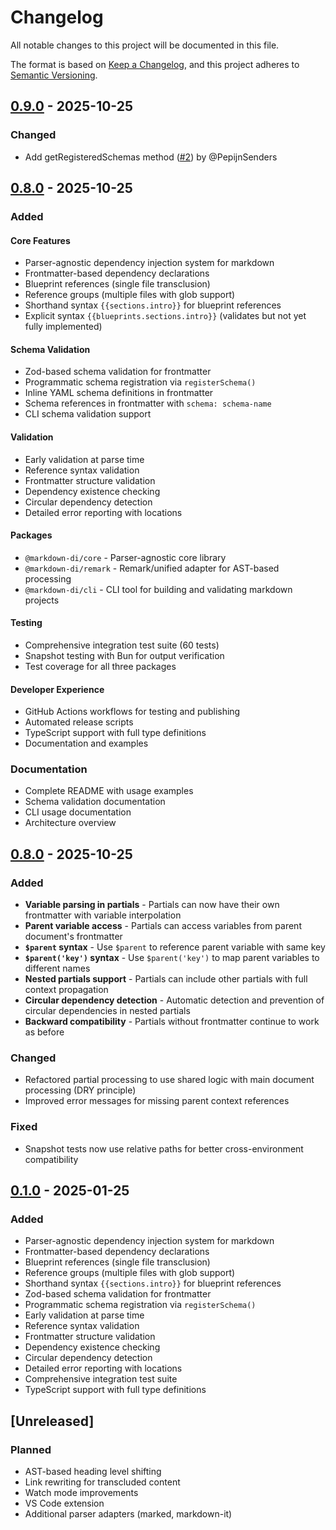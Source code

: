 # Changelog

All notable changes to this project will be documented in this file.

The format is based on [Keep a Changelog](https://keepachangelog.com/en/1.0.0/),
and this project adheres to [Semantic Versioning](https://semver.org/spec/v2.0.0.html).

## [0.9.0] - 2025-10-25

### Changed
- Add getRegisteredSchemas method ([#2](https://github.com/PepijnSenders/markdown-di/pull/2)) by @PepijnSenders

## [0.8.0] - 2025-10-25

### Added

#### Core Features
- Parser-agnostic dependency injection system for markdown
- Frontmatter-based dependency declarations
- Blueprint references (single file transclusion)
- Reference groups (multiple files with glob support)
- Shorthand syntax `{{sections.intro}}` for blueprint references
- Explicit syntax `{{blueprints.sections.intro}}` (validates but not yet fully implemented)

#### Schema Validation
- Zod-based schema validation for frontmatter
- Programmatic schema registration via `registerSchema()`
- Inline YAML schema definitions in frontmatter
- Schema references in frontmatter with `schema: schema-name`
- CLI schema validation support

#### Validation
- Early validation at parse time
- Reference syntax validation
- Frontmatter structure validation
- Dependency existence checking
- Circular dependency detection
- Detailed error reporting with locations

#### Packages
- `@markdown-di/core` - Parser-agnostic core library
- `@markdown-di/remark` - Remark/unified adapter for AST-based processing
- `@markdown-di/cli` - CLI tool for building and validating markdown projects

#### Testing
- Comprehensive integration test suite (60 tests)
- Snapshot testing with Bun for output verification
- Test coverage for all three packages

#### Developer Experience
- GitHub Actions workflows for testing and publishing
- Automated release scripts
- TypeScript support with full type definitions
- Documentation and examples

### Documentation
- Complete README with usage examples
- Schema validation documentation
- CLI usage documentation
- Architecture overview

## [0.8.0] - 2025-10-25

### Added
- **Variable parsing in partials** - Partials can now have their own frontmatter with variable interpolation
- **Parent variable access** - Partials can access variables from parent document's frontmatter
- **`$parent` syntax** - Use `$parent` to reference parent variable with same key
- **`$parent('key')` syntax** - Use `$parent('key')` to map parent variables to different names
- **Nested partials support** - Partials can include other partials with full context propagation
- **Circular dependency detection** - Automatic detection and prevention of circular dependencies in nested partials
- **Backward compatibility** - Partials without frontmatter continue to work as before

### Changed
- Refactored partial processing to use shared logic with main document processing (DRY principle)
- Improved error messages for missing parent context references

### Fixed
- Snapshot tests now use relative paths for better cross-environment compatibility

## [0.1.0] - 2025-01-25

### Added
- Parser-agnostic dependency injection system for markdown
- Frontmatter-based dependency declarations
- Blueprint references (single file transclusion)
- Reference groups (multiple files with glob support)
- Shorthand syntax `{{sections.intro}}` for blueprint references
- Zod-based schema validation for frontmatter
- Programmatic schema registration via `registerSchema()`
- Early validation at parse time
- Reference syntax validation
- Frontmatter structure validation
- Dependency existence checking
- Circular dependency detection
- Detailed error reporting with locations
- Comprehensive integration test suite
- TypeScript support with full type definitions

## [Unreleased]

### Planned
- AST-based heading level shifting
- Link rewriting for transcluded content
- Watch mode improvements
- VS Code extension
- Additional parser adapters (marked, markdown-it)

[0.9.0]: https://github.com/pepijnsenders/markdown-di/releases/tag/v0.9.0
[0.8.0]: https://github.com/pepijnsenders/markdown-di/releases/tag/v0.8.0
[0.1.0]: https://github.com/pepijnsenders/markdown-di/releases/tag/v0.1.0
